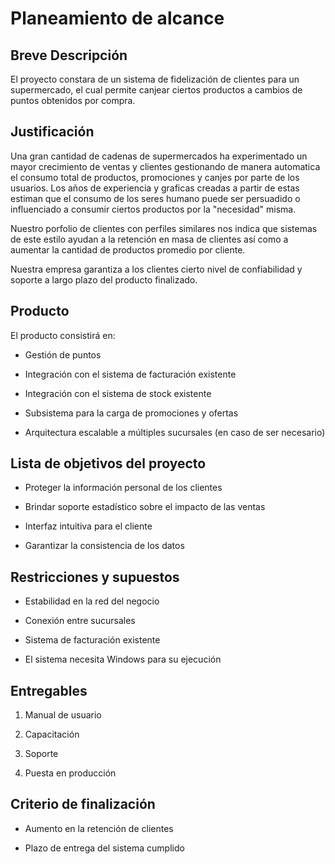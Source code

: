 # Planeamiento de alcance

## Breve Descripción



El proyecto constara de un sistema de fidelización de clientes para un supermercado, el cual permite canjear ciertos productos a cambios de puntos obtenidos por compra.


## Justificación

Una gran cantidad de cadenas de supermercados ha experimentado un mayor crecimiento de ventas y clientes gestionando de manera automatica el consumo total de productos, promociones y canjes por parte de los usuarios. Los años de experiencia y graficas creadas a partir de estas estiman que el consumo de los seres humano puede ser persuadido o influenciado a consumir ciertos productos por la "necesidad" misma.

Nuestro porfolio de clientes con perfiles similares nos indica que sistemas de este estilo ayudan a la retención en masa de clientes así como a aumentar la cantidad de productos promedio por cliente.

Nuestra empresa garantiza a los clientes cierto nivel de confiabilidad y soporte a largo plazo del producto finalizado.

## Producto

El producto consistirá en:

* Gestión de puntos

* Integración con el sistema de facturación existente

* Integración con el sistema de stock existente

* Subsistema para la carga de promociones y ofertas

* Arquitectura escalable a múltiples sucursales (en caso de ser necesario)

## Lista de objetivos del proyecto

* Proteger la información personal de los clientes

* Brindar soporte estadístico sobre el impacto de las ventas

* Interfaz intuitiva para el cliente

* Garantizar la consistencia de los datos

## Restricciones y supuestos

* Estabilidad en la red del negocio

* Conexión entre sucursales

* Sistema de facturación existente

* El sistema necesita Windows para su ejecución

## Entregables

1. Manual de usuario

2. Capacitación

3. Soporte

4. Puesta en producción

## Criterio de finalización

* Aumento en la retención de clientes

* Plazo de entrega del sistema cumplido
